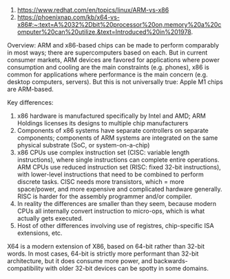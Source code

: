 1. https://www.redhat.com/en/topics/linux/ARM-vs-x86
2. https://phoenixnap.com/kb/x64-vs-x86#:~:text=A%2032%2Dbit%20processor%20on,memory%20a%20computer%20can%20utilize.&text=Introduced%20in%201978.

Overview: ARM and x86-based chips can be made to perform comparably in most ways; there are supercomputers based on each. But in current consumer markets, ARM devices are favored for applications where power consumption and cooling are the main constraints (e.g. phones), x86 is common for applications where performance is the main concern (e.g. desktop computers, servers). But this is not universally true: Apple M1 chips are ARM-based.

Key differences:
1. x86 hardware is manufactured specifically by Intel and AMD; ARM Holdings licenses its designs to multiple chip manufacturers
2. Components of x86 systems have separate controllers on separate components; components of ARM systems are integrated on the same physical substrate (SoC, or system-on-a-chip) 
3. x86 CPUs use complex instruction set (CISC: variable length instructions), where single instructions can complete entire operations. ARM CPUs use reduced instruction set (RISC: fixed 32-bit instructions), with lower-level instructions that need to be combined to perform discrete tasks. CISC needs more transistors, which = more space/power, and more expensive and complicated hardware generally. RISC is harder for the assembly programmer and/or compiler.
4. In reality the differences are smaller than they seem, because modern CPUs all internally convert instruction to micro-ops, which is what actually gets executed.
5. Host of other differences involving use of registres, chip-specific ISA extensions, etc.

X64 is a modern extension of X86, based on 64-bit rather than 32-bit words. In most cases, 64-bit is strictly more performant than 32-bit architecture, but it does consume more power, and backwards-compatibility with older 32-bit devices can be spotty in some domains.